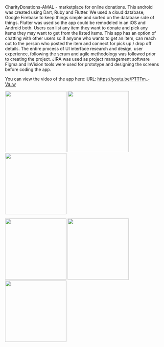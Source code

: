 CharityDonations-AMAL - marketplace for online donations.
This android was created using Dart, Ruby and Flutter. We used a cloud database, Google Firebase to keep things simple and sorted on the database side of things. Flutter was used so the app could be remodeled in an iOS and Android both. 
Users can list any item they want to donate and pick any items they may want to get from the listed items.
This app has an option of chatting with other users so if anyone who wants to get an item, can reach out to the person who posted the item and connect for pick up / drop off details. 
The entire process of UI interface research and design, user experience, following the scrum and agile methodology was followed prior to creating the project.
JIRA was used as project management software
Figma and InVision tools were used for prototype and designing the screens before coding the app.

You can view the video of the app here: URL: https://youtu.be/PTTTm_-Va_w


<img src="https://media.github.umn.edu/user/23409/files/657b23f2-2d48-40a7-99a8-c701f8aa07a9" width="200"/> <img src="https://media.github.umn.edu/user/23409/files/8eea0f86-8032-46f3-b0c6-e2a9ce57efc6" width="200"/> <img src="https://media.github.umn.edu/user/23409/files/32a145ad-a75a-40e0-966c-42057a87b204" width="200"/>

<img src="https://media.github.umn.edu/user/23409/files/bfdb5e2a-5353-4c25-89a2-c19690cdc6b1" width="200"/> <img src="https://media.github.umn.edu/user/23409/files/69ac335a-bc9a-437b-8e53-8ff6b920dcb2" width="200"/> <img src="https://media.github.umn.edu/user/23409/files/56060fa8-4b04-42fd-9bf1-aaa4f16cf68a" width="200"/>
